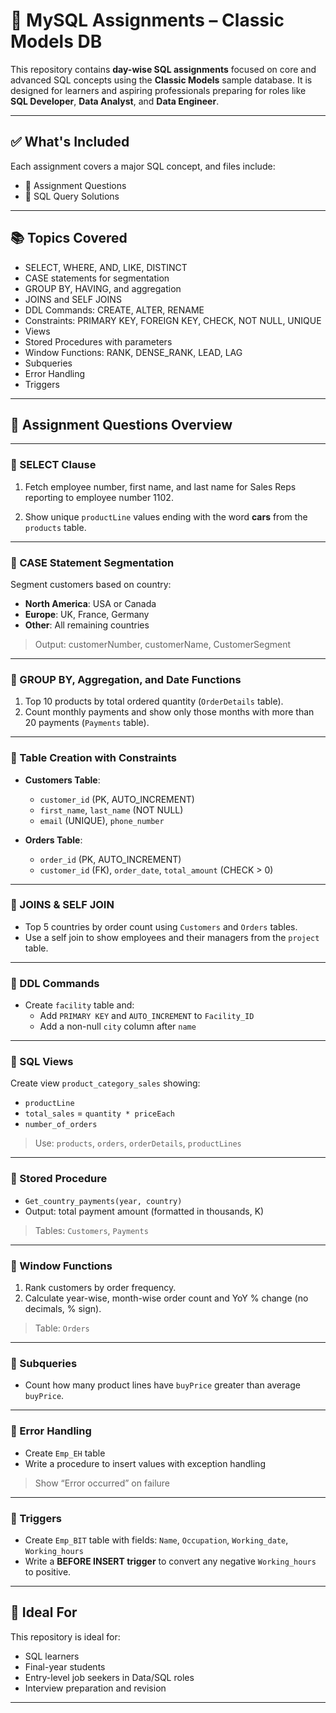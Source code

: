 # 📘 MySQL Assignments – Classic Models DB

This repository contains **day-wise SQL assignments** focused on core and advanced SQL concepts using the **Classic Models** sample database. It is designed for learners and aspiring professionals preparing for roles like **SQL Developer**, **Data Analyst**, and **Data Engineer**.

---

## ✅ What's Included

Each assignment covers a major SQL concept, and files include:

- 📄 Assignment Questions  
- 🧾 SQL Query Solutions  

---

## 📚 Topics Covered

- SELECT, WHERE, AND, LIKE, DISTINCT  
- CASE statements for segmentation  
- GROUP BY, HAVING, and aggregation  
- JOINS and SELF JOINS  
- DDL Commands: CREATE, ALTER, RENAME  
- Constraints: PRIMARY KEY, FOREIGN KEY, CHECK, NOT NULL, UNIQUE  
- Views  
- Stored Procedures with parameters  
- Window Functions: RANK, DENSE_RANK, LEAD, LAG  
- Subqueries  
- Error Handling  
- Triggers  

---

## 📝 Assignment Questions Overview

---

### 🔹 SELECT Clause

1. Fetch employee number, first name, and last name for Sales Reps reporting to employee number 1102.
   
3. Show unique `productLine` values ending with the word **cars** from the `products` table.

---

### 🔹 CASE Statement Segmentation

Segment customers based on country:  
- **North America**: USA or Canada  
- **Europe**: UK, France, Germany  
- **Other**: All remaining countries  
> Output: customerNumber, customerName, CustomerSegment

---

### 🔹 GROUP BY, Aggregation, and Date Functions

1. Top 10 products by total ordered quantity (`OrderDetails` table).  
2. Count monthly payments and show only those months with more than 20 payments (`Payments` table).

---

### 🔹 Table Creation with Constraints

- **Customers Table**:
  - `customer_id` (PK, AUTO_INCREMENT)  
  - `first_name`, `last_name` (NOT NULL)  
  - `email` (UNIQUE), `phone_number`

- **Orders Table**:
  - `order_id` (PK, AUTO_INCREMENT)  
  - `customer_id` (FK), `order_date`, `total_amount` (CHECK > 0)

---

### 🔹 JOINS & SELF JOIN

- Top 5 countries by order count using `Customers` and `Orders` tables.  
- Use a self join to show employees and their managers from the `project` table.

---

### 🔹 DDL Commands

- Create `facility` table and:
  - Add `PRIMARY KEY` and `AUTO_INCREMENT` to `Facility_ID`  
  - Add a non-null `city` column after `name`

---

### 🔹 SQL Views

Create view `product_category_sales` showing:
- `productLine`  
- `total_sales` = `quantity * priceEach`  
- `number_of_orders`  
> Use: `products`, `orders`, `orderDetails`, `productLines`

---

### 🔹 Stored Procedure

- `Get_country_payments(year, country)`  
- Output: total payment amount (formatted in thousands, K)  
> Tables: `Customers`, `Payments`

---

### 🔹 Window Functions

1. Rank customers by order frequency.  
2. Calculate year-wise, month-wise order count and YoY % change (no decimals, % sign).  
> Table: `Orders`

---

### 🔹 Subqueries

- Count how many product lines have `buyPrice` greater than average `buyPrice`.

---

### 🔹 Error Handling

- Create `Emp_EH` table  
- Write a procedure to insert values with exception handling  
> Show “Error occurred” on failure

---

### 🔹 Triggers

- Create `Emp_BIT` table with fields: `Name`, `Occupation`, `Working_date`, `Working_hours`  
- Write a **BEFORE INSERT trigger** to convert any negative `Working_hours` to positive.

---

## 🎯 Ideal For

This repository is ideal for:
- SQL learners
- Final-year students
- Entry-level job seekers in Data/SQL roles
- Interview preparation and revision

---

